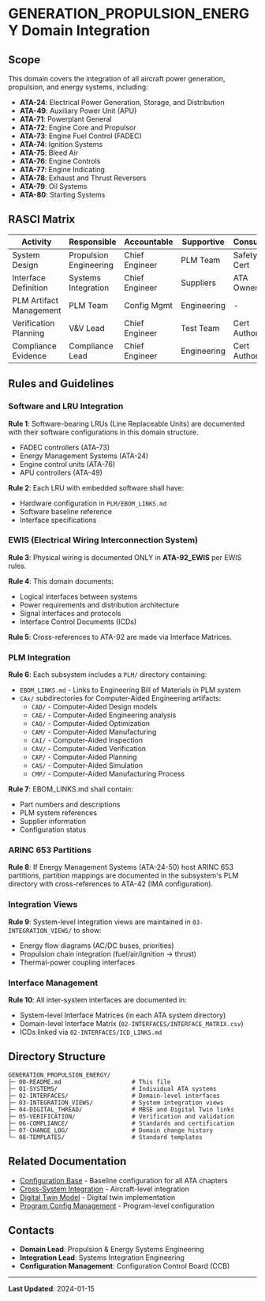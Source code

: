 # GENERATION_PROPULSION_ENERGY Domain Integration

## Scope

This domain covers the integration of all aircraft power generation, propulsion, and energy systems, including:

- **ATA-24**: Electrical Power Generation, Storage, and Distribution
- **ATA-49**: Auxiliary Power Unit (APU)
- **ATA-71**: Powerplant General
- **ATA-72**: Engine Core and Propulsor
- **ATA-73**: Engine Fuel Control (FADEC)
- **ATA-74**: Ignition Systems
- **ATA-75**: Bleed Air
- **ATA-76**: Engine Controls
- **ATA-77**: Engine Indicating
- **ATA-78**: Exhaust and Thrust Reversers
- **ATA-79**: Oil Systems
- **ATA-80**: Starting Systems

## RASCI Matrix

| Activity | Responsible | Accountable | Supportive | Consulted | Informed |
|----------|-------------|-------------|------------|-----------|----------|
| System Design | Propulsion Engineering | Chief Engineer | PLM Team | Safety, Cert | Program Mgmt |
| Interface Definition | Systems Integration | Chief Engineer | Suppliers | ATA Owners | Config Mgmt |
| PLM Artifact Management | PLM Team | Config Mgmt | Engineering | - | All Stakeholders |
| Verification Planning | V&V Lead | Chief Engineer | Test Team | Cert Authority | Program Mgmt |
| Compliance Evidence | Compliance Lead | Chief Engineer | Engineering | Cert Authority | Program Mgmt |

## Rules and Guidelines

### Software and LRU Integration

**Rule 1**: Software-bearing LRUs (Line Replaceable Units) are documented with their software configurations in this domain structure.
- FADEC controllers (ATA-73)
- Energy Management Systems (ATA-24)
- Engine control units (ATA-76)
- APU controllers (ATA-49)

**Rule 2**: Each LRU with embedded software shall have:
- Hardware configuration in `PLM/EBOM_LINKS.md`
- Software baseline reference
- Interface specifications

### EWIS (Electrical Wiring Interconnection System)

**Rule 3**: Physical wiring is documented ONLY in **ATA-92_EWIS** per EWIS rules.

**Rule 4**: This domain documents:
- Logical interfaces between systems
- Power requirements and distribution architecture
- Signal interfaces and protocols
- Interface Control Documents (ICDs)

**Rule 5**: Cross-references to ATA-92 are made via Interface Matrices.

### PLM Integration

**Rule 6**: Each subsystem includes a `PLM/` directory containing:
- `EBOM_LINKS.md` - Links to Engineering Bill of Materials in PLM system
- `CAx/` subdirectories for Computer-Aided Engineering artifacts:
  - `CAD/` - Computer-Aided Design models
  - `CAE/` - Computer-Aided Engineering analysis
  - `CAO/` - Computer-Aided Optimization
  - `CAM/` - Computer-Aided Manufacturing
  - `CAI/` - Computer-Aided Inspection
  - `CAV/` - Computer-Aided Verification
  - `CAP/` - Computer-Aided Planning
  - `CAS/` - Computer-Aided Simulation
  - `CMP/` - Computer-Aided Manufacturing Process

**Rule 7**: EBOM_LINKS.md shall contain:
- Part numbers and descriptions
- PLM system references
- Supplier information
- Configuration status

### ARINC 653 Partitions

**Rule 8**: If Energy Management Systems (ATA-24-50) host ARINC 653 partitions, partition mappings are documented in the subsystem's PLM directory with cross-references to ATA-42 (IMA configuration).

### Integration Views

**Rule 9**: System-level integration views are maintained in `03-INTEGRATION_VIEWS/` to show:
- Energy flow diagrams (AC/DC buses, priorities)
- Propulsion chain integration (fuel/air/ignition → thrust)
- Thermal-power coupling interfaces

### Interface Management

**Rule 10**: All inter-system interfaces are documented in:
- System-level Interface Matrices (in each ATA system directory)
- Domain-level Interface Matrix (`02-INTERFACES/INTERFACE_MATRIX.csv`)
- ICDs linked via `02-INTERFACES/ICD_LINKS.md`

## Directory Structure

```
GENERATION_PROPULSION_ENERGY/
├─ 00-README.md                    # This file
├─ 01-SYSTEMS/                     # Individual ATA systems
├─ 02-INTERFACES/                  # Domain-level interfaces
├─ 03-INTEGRATION_VIEWS/           # System integration views
├─ 04-DIGITAL_THREAD/              # MBSE and Digital Twin links
├─ 05-VERIFICATION/                # Verification and validation
├─ 06-COMPLIANCE/                  # Standards and certification
├─ 07-CHANGE_LOG/                  # Domain change history
└─ 08-TEMPLATES/                   # Standard templates
```

## Related Documentation

- [Configuration Base](../../CONFIGURATION_BASE/) - Baseline configuration for all ATA chapters
- [Cross-System Integration](../../CROSS_SYSTEM_INTEGRATION/) - Aircraft-level integration
- [Digital Twin Model](../../DIGITAL_TWIN_MODEL/) - Digital twin implementation
- [Program Config Management](../../../00-PROGRAM/CONFIG_MGMT/) - Program-level configuration

## Contacts

- **Domain Lead**: Propulsion & Energy Systems Engineering
- **Integration Lead**: Systems Integration Engineering
- **Configuration Management**: Configuration Control Board (CCB)

---

**Last Updated**: 2024-01-15
